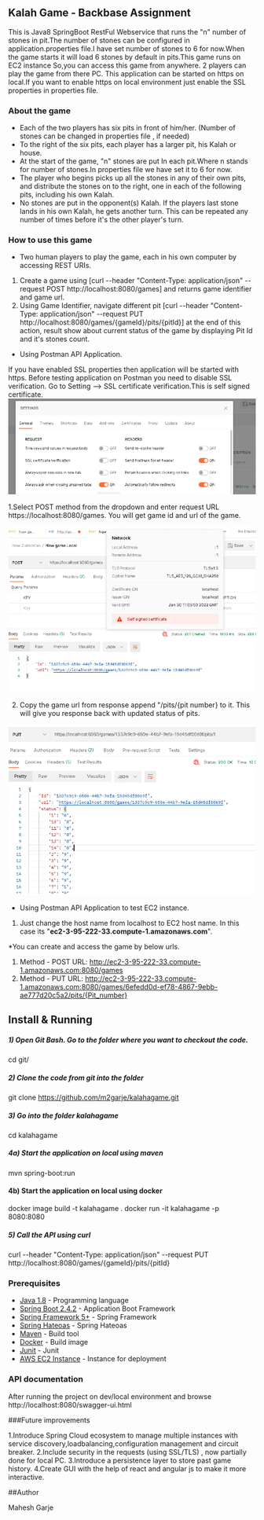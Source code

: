 ## Kalah Game - Backbase Assignment
This is Java8 SpringBoot RestFul Webservice that runs the "n" number of stones in pit.The number of stones can be configured in application.properties file.I have set number of stones to 6 for now.When the game starts it will load 6 stones by default in pits.This game runs on EC2 instance So,you can access this game from anywhere. 2 players can play the game from there PC.
This application can be started on https on local.If you want to enable https on local environment just enable the SSL properties in properties file.

### About the game
* Each of the two players has six pits in front of him/her. (Number of stones can be changed in properties file , if needed)
* To the right of the six pits, each player has a larger pit, his Kalah or house.
* At the start of the game, "n" stones are put In each pit.Where n stands for number of stones.In properties file we have set it to 6 for now.
* The player who begins picks up all the stones in any of their own pits, and distribute the stones on to the right, one in each of the following pits, including his own Kalah.
* No stones are put in the opponent(s) Kalah. If the players last stone lands in his own Kalah, he gets another turn. This can be repeated any number of times before it's the other player's turn.

### How to use this game
* Two human players to play the game, each in his own computer by accessing REST URIs.
1. Create a game using [curl --header "Content-Type: application/json" --request POST http://localhost:8080/games] and returns game identifier and game url.
2. Using Game Identifier, navigate different pit [curl --header "Content-Type: application/json" --request PUT  http://localhost:8080/games/{gameId}/pits/{pitId}] at the end of this action, result show about current status of the game by displaying Pit Id and it's stones count.

* Using Postman API Application.

If you have enabled SSL properties then application will be started with https. Before testing application on Postman you need to disable SSL verification.
Go to Setting --> SSL certificate verification.This is self signed certificate.
  ![img.png](img.png)
  

1.Select POST method from the dropdown and enter request URL https://localhost:8080/games. You will get game id and url of the game.


![img_1.png](img_1.png)


2. Copy the game url from response append "/pits/{pit number} to it. This will give you response back with updated status of pits.

![img_2.png](img_2.png)

* Using Postman API Application to test EC2 instance.
1. Just change the host name from localhost to EC2 host name. In this case its "**ec2-3-95-222-33.compute-1.amazonaws.com**".

*You can create and access the game by below urls.

   1. Method - POST   URL:  http://ec2-3-95-222-33.compute-1.amazonaws.com:8080/games
   2. Method - PUT    URL:  http://ec2-3-95-222-33.compute-1.amazonaws.com:8080/games/6efedd0d-ef78-4867-9ebb-ae777d20c5a2/pits/{Pit_number}


## Install & Running

##### 1) Open Git Bash. Go to the folder where you want to checkout the code.

cd git/

##### 2) Clone the code from git into the folder

git clone https://github.com/m2garje/kalahagame.git

##### 3) Go into the folder kalahagame

cd kalahagame

##### 4a) Start the application on local using maven

mvn spring-boot:run

#### 4b) Start the application on local using docker

docker image build -t kalahagame .
docker run -it kalahagame -p 8080:8080

##### 5) Call the API using curl

curl --header "Content-Type: application/json" --request PUT http://localhost:8080/games/{gameId}/pits/{pitId}


### Prerequisites
* [Java 1.8](http://www.oracle.com/technetwork/java/javase/downloads/index.html)  - Programming language
* [Spring Boot 2.4.2](https://spring.io/projects/spring-boot) - Application Boot Framework
* [Spring Framework 5+](https://spring.io/projects/spring-framework) - Spring Framework
* [Spring Hateoas](https://spring.io/projects/spring-hateoas) - Spring Hateoas
* [Maven](https://maven.apache.org/) - Build tool
* [Docker](https://docker.com/) - Build image
* [Junit](https://junit.org/junit5/) - Junit
* [AWS EC2 Instance](https://aws.amazon.com/ec2/instance-types/) - Instance for deployment


### API documentation
After running the project on dev/local environment and browse http://localhost:8080/swagger-ui.html


###Future improvements

1.Introduce Spring Cloud ecosystem to manage multiple instances with service discovery,loadbalancing,configuration management and circuit breaker.
2.Include security in the requests (using SSL/TLS) , now partially done for local PC.
3.Introduce a persistence layer to store past game history.
4.Create GUI with the help of react and angular js to make it more interactive.



##Author

Mahesh Garje


